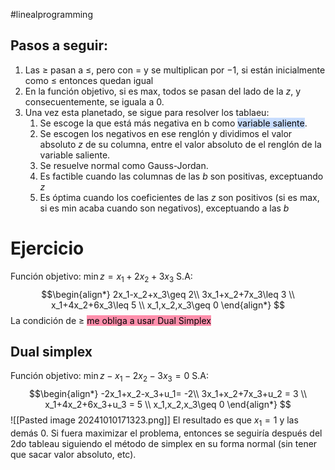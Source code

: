 #linealprogramming 
## Pasos a seguir: 
1. Las $\geq$ pasan a $\leq$, pero con $=$ y se multiplican por $-1$, si están inicialmente como $\leq$ entonces quedan igual
2. En la función objetivo, si es max, todos se pasan del lado de la $z$, y consecuentemente, se iguala a 0. 
3. Una vez esta planetado, se sigue para resolver los tablaeu: 
	1. Se escoge la que está más negativa en b como <mark style="background: #ADCCFFA6;">variable saliente</mark>. 
	2. Se escogen los negativos en ese renglón y dividimos el valor absoluto $z$ de su columna, entre el valor absoluto de el renglón de la variable saliente.
	3. Se resuelve normal como Gauss-Jordan.
	4. Es factible cuando las columnas de las $b$ son positivas, exceptuando $z$
	5. Es óptima cuando los coeficientes de las $z$ son positivos (si es max, si es min acaba cuando son negativos), exceptuando a las $b$ 
# Ejercicio 
Función objetivo: $\min z=x_1+2x_2+3x_3$
S.A:
$$\begin{align*}
2x_1-x_2+x_3\geq 2\\
3x_1+x_2+7x_3\leq 3 \\
x_1+4x_2+6x_3\leq 5 \\
x_1,x_2,x_3\geq 0
\end{align*}
$$
La condición de $\geq$ <mark style="background: #FF5582A6;">me obliga a usar Dual Simplex</mark>
## Dual simplex
Función objetivo: $\min z-x_1-2x_2-3x_3=0$
S.A:
$$\begin{align*}
-2x_1+x_2-x_3+u_1= -2\\
3x_1+x_2+7x_3+u_2 = 3 \\
x_1+4x_2+6x_3+u_3 = 5 \\
x_1,x_2,x_3\geq 0
\end{align*}
$$
![[Pasted image 20241010171323.png]]
El resultado es que $x_1=1$ y las demás 0. 
Si fuera maximizar el problema, entonces se seguiría después del 2do tableau siguiendo el método de simplex en su forma normal (sin tener que sacar valor absoluto, etc).